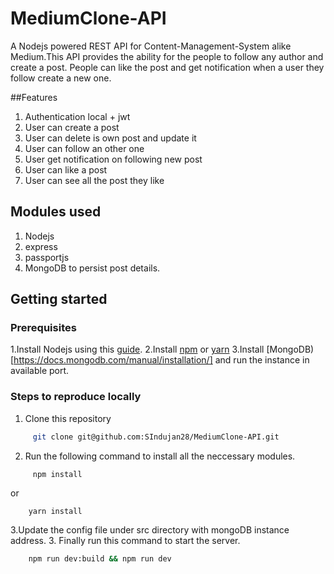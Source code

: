 # MediumClone-API
A Nodejs powered REST API for Content-Management-System alike Medium.This API provides the ability for the people to follow any author and create a post. People can like the post and get notification when a user they follow create a new one.

##Features
1. Authentication local + jwt
2. User can create a post
3. User can delete is own post and update it
4. User can follow an other one
5. User get notification on following new post
6. User can like a post
7. User can see all the post they like

## Modules used
1. Nodejs
2. express
3. passportjs
4. MongoDB to persist post details.

## Getting started

 ### Prerequisites
1.Install Nodejs using this [guide](https://nodejs.org/en/download/).
2.Install [npm](https://www.npmjs.com/get-npm) or [yarn](https://classic.yarnpkg.com/en/docs/install/#debian-stable)
3.Install [MongoDB)[https://docs.mongodb.com/manual/installation/] and run the instance in available port.
 ### Steps to reproduce locally
  1. Clone this repository
```bash
     git clone git@github.com:SIndujan28/MediumClone-API.git
```
  2. Run the following command to install all the neccessary modules.
```
     npm install
```
  or
```
    yarn install
```
  3.Update the config file under src directory with mongoDB instance address.
  3. Finally run this command to start the server.
```bash
    npm run dev:build && npm run dev
```
